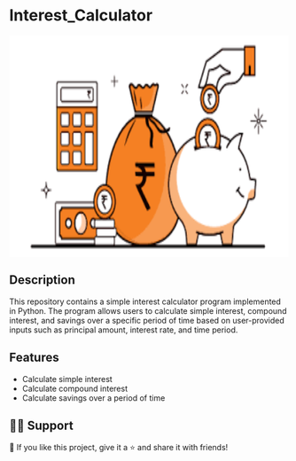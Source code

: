 # Interest_Calculator
<p>
  <img src="ci_1.png" align="center" width="1000" height="400">
</p>

 

## Description
This repository contains a simple interest calculator program implemented in Python. The program allows users to calculate simple interest, compound interest, and savings over a specific period of time based on user-provided inputs such as principal amount, interest rate, and time period.

## Features
* Calculate simple interest
* Calculate compound interest
* Calculate savings over a period of time

## 🙋‍♂️ Support
💙 If you like this project, give it a ⭐ and share it with friends!
 
